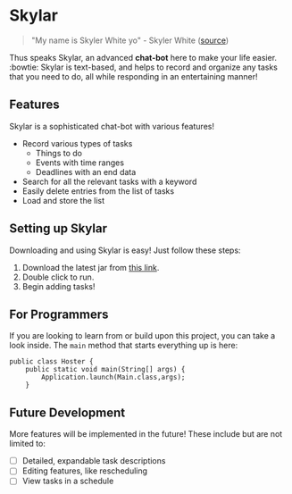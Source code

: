 # Skylar

> "My name is Skyler White yo" - Skyler White ([source](https://knowyourmeme.com/memes/my-name-is-skyler-white-yo))

Thus speaks Skylar, an advanced **chat-bot** here to make your life easier. :bowtie:
Skylar is text-based, and helps to record and organize any tasks that you need to do, all while responding in an entertaining manner!

## Features

Skylar is a sophisticated chat-bot with various features!

+ Record various types of tasks
  + Things to do
  + Events with time ranges
  + Deadlines with an end data
+ Search for all the relevant tasks with a keyword
+ Easily delete entries from the list of tasks
+ Load and store the list

## Setting up Skylar

Downloading and using Skylar is easy! Just follow these steps:

1. Download the latest jar from [this link](https://github.com/Zeli0/ip/releases/tag/A-Jar).
2. Double click to run.
3. Begin adding tasks!

## For Programmers

If you are looking to learn from or build upon this project, you can take a look inside. The `main` method that starts everything up is here:

```
public class Hoster {
    public static void main(String[] args) {
        Application.launch(Main.class,args);
    }
```

## Future Development

More features will be implemented in the future! These include but are not limited to:

- [ ] Detailed, expandable task descriptions
- [ ] Editing features, like rescheduling
- [ ] View tasks in a schedule
